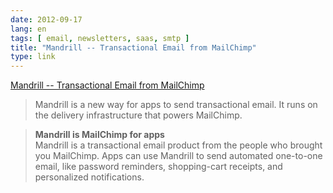 ```yaml
---
date: 2012-09-17
lang: en
tags: [ email, newsletters, saas, smtp ]
title: "Mandrill -- Transactional Email from MailChimp"
type: link
---
```


[Mandrill -- Transactional Email from
MailChimp](http://www.mandrill.com/)

> Mandrill is a new way for apps to send transactional email. It runs on
> the delivery infrastructure that powers MailChimp.

> **Mandrill is MailChimp for apps**\
> Mandrill is a transactional email product from the people who brought
> you MailChimp. Apps can use Mandrill to send automated one-to-one
> email, like password reminders, shopping-cart receipts, and
> personalized notifications.

